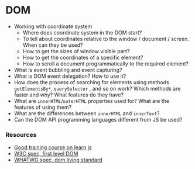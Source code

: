 # DOM

* Working with coordinate system
  * Where does coordinate system in the DOM start?
  * To tell about coordinates relative to the window / document / screen. When can they be used?
  * How to get the sizes of window visible part?
  * How to get the coordinates of a specific element?
  * How to scroll a document programmatically to the required element?
* What is event bubbling and event capturing?
* What is DOM event delegation? How to use it?
* How does the process of searching for elements using methods `getElementsBy*`, `querySelector` , and so on work? Which methods are faster and why? What features do they have?
* What are `innerHTML`/`outerHTML` properties used for? What are the features of using them?
* What are the differences between `innerHTML` and `innerText`?
* Can the DOM API programming languages different from JS be used?

### Resources

* [Good training course on learn js](https://learn.javascript.ru/document)
* [W3C spec, first level DOM](https://www.w3.org/TR/REC-DOM-Level-1/expanded-toc.html)
* [WHATWG spec, dom living standard](https://dom.spec.whatwg.org)
